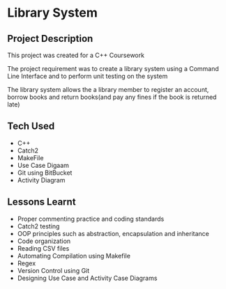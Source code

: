 # Library System

## Project Description

This project was created for a C++ Coursework

The project requirement was to create a library system using a Command Line Interface and to perform unit testing on the system

The library system allows the a library member to register an account, borrow books and return books(and pay any fines if the book is returned late)

## Tech Used

- C++
- Catch2
- MakeFile
- Use Case Digaam
- Git using BitBucket
- Activity Diagram

## Lessons Learnt

-	Proper commenting practice and coding standards
-	Catch2 testing
-	OOP principles such as abstraction, encapsulation and inheritance
-	Code organization
-	Reading CSV files 
-	Automating Compilation using Makefile
-	Regex
-	Version Control using Git
-	Designing Use Case and Activity Case Diagrams


